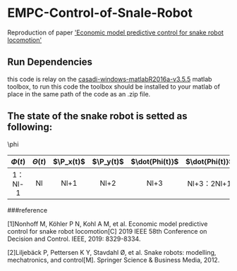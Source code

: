 # EMPC-Control-of-Snale-Robot
Reproduction of paper ['Economic model predictive control for snake robot locomotion'](https://ieeexplore.ieee.org/abstract/document/9029627)

## Run Dependencies
this code is relay on the [casadi-windows-matlabR2016a-v3.5.5](https://github.com/casadi/casadi/releases) matlab toolbox, to run this code the toolbox should be installed to your matlab of place in the same path of the code as an .zip file.

## The state of the snake robot is setted as following:

\phi

| $\Phi(t)$ | $\Theta(t)$ | $\P_x(t)$ | $\P_y(t)$ | $\dot{Phi(t)}$ | $\dot{Phi(t)}$ | $\dot{\Theta(t)}$ | $\dot{\P_x(t)}$ | $\dot{\P_y(t)}$ |
| :-----: |:--:| :--: | :--: | :--: | :--------: | :---: | :---: | :--: |
| 1：Nl-1 | Nl | Nl+1 | Nl+2 | Nl+3 | Nl+3：2Nl+1 | 2Nl+2 | 2Nl+3 |2Nl+4 |

###reference

[1]Nonhoff M, Köhler P N, Kohl A M, et al. Economic model predictive control for snake robot locomotion[C] 2019 IEEE 58th Conference on Decision and Control. IEEE, 2019: 8329-8334.

[2]Liljebäck P, Pettersen K Y, Stavdahl Ø, et al. Snake robots: modelling, mechatronics, and control[M]. Springer Science & Business Media, 2012.
